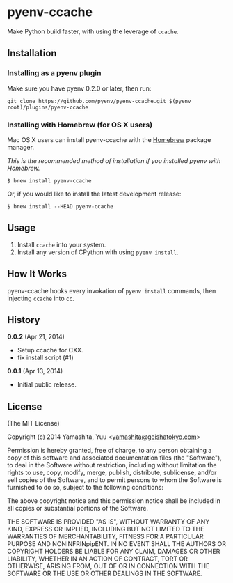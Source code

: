 # pyenv-ccache

Make Python build faster, with using the leverage of `ccache`.

## Installation

### Installing as a pyenv plugin

Make sure you have pyenv 0.2.0 or later, then run:

    git clone https://github.com/pyenv/pyenv-ccache.git $(pyenv root)/plugins/pyenv-ccache


### Installing with Homebrew (for OS X users)

Mac OS X users can install pyenv-ccache with the
[Homebrew](http://brew.sh) package manager.

*This is the recommended method of installation if you installed pyenv
 with Homebrew.*

```
$ brew install pyenv-ccache
```

Or, if you would like to install the latest development release:

```
$ brew install --HEAD pyenv-ccache
```

## Usage

1. Install `ccache` into your system.
2. Install any version of CPython with using `pyenv install`.

## How It Works

pyenv-ccache hooks every invokation of `pyenv install` commands, then injecting `ccache` into `cc`.

## History

**0.0.2** (Apr 21, 2014)

* Setup ccache for CXX.
* fix install script (#1)

**0.0.1** (Apr 13, 2014)

* Initial public release.

## License

(The MIT License)

Copyright (c) 2014 Yamashita, Yuu <<yamashita@geishatokyo.com>>

Permission is hereby granted, free of charge, to any person obtaining
a copy of this software and associated documentation files (the
"Software"), to deal in the Software without restriction, including
without limitation the rights to use, copy, modify, merge, publish,
distribute, sublicense, and/or sell copies of the Software, and to
permit persons to whom the Software is furnished to do so, subject to
the following conditions:

The above copyright notice and this permission notice shall be
included in all copies or substantial portions of the Software.

THE SOFTWARE IS PROVIDED "AS IS", WITHOUT WARRANTY OF ANY KIND,
EXPRESS OR IMPLIED, INCLUDING BUT NOT LIMITED TO THE WARRANTIES OF
MERCHANTABILITY, FITNESS FOR A PARTICULAR PURPOSE AND
NONINFRINpipENT. IN NO EVENT SHALL THE AUTHORS OR COPYRIGHT HOLDERS BE
LIABLE FOR ANY CLAIM, DAMAGES OR OTHER LIABILITY, WHETHER IN AN ACTION
OF CONTRACT, TORT OR OTHERWISE, ARISING FROM, OUT OF OR IN CONNECTION
WITH THE SOFTWARE OR THE USE OR OTHER DEALINGS IN THE SOFTWARE.
